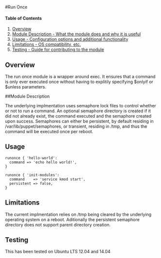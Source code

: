 #Run Once

#### Table of Contents

1. [Overview](#overview)
2. [Module Description - What the module does and why it is useful](#module-description)
3. [Usage - Configuration options and additional functionality](#usage)
4. [Limitations - OS compatibility, etc.](#limitations)
5. [Testing - Guide for contributing to the module](#testing)

## Overview

The run once module is a wrapper around exec.  It ensures that a command is only ever executed once without having to explitily specifying $onlyif or $unless parameters.

##Module Description

The underlying implmentation uses semaphore lock files to control whether or not to run a command.  An optional semaphore directory is created if it did not already exist, the command executed and the semaphore created upon success.  Semaphores can either be persistent, by default residing in /var/lib/puppet/semaphores, or transient, residing in /tmp, and thus the command will be executed once per reboot.

## Usage

    runonce { 'hello-world':
      command => 'echo hello world!',
    }

    runonce { 'init-modules':
      command    => 'service kmod start',
      persistent => false,
    }

## Limitations

The current implmentation relies on /tmp being cleared by the underlying operating system on a reboot.  Aditionally the persistent semaphore directory does not support parent directory creation.

## Testing

This has been tested on Ubuntu LTS 12.04 and 14.04

